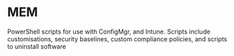 # MEM
PowerShell scripts for use with ConfigMgr, and Intune. Scripts include customisations, security baselines, custom compliance policies, and scripts to uninstall software
